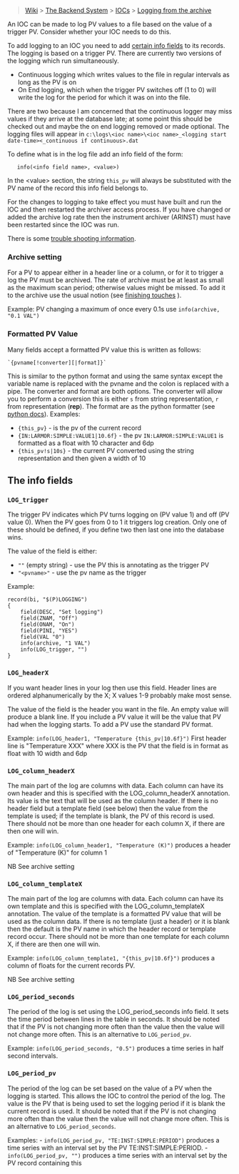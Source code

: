 > [Wiki](Home) > [The Backend System](The-Backend-System) > [IOCs](IOCs) > [Logging from the archive](Logging-from-the-archive)

An IOC can be made to log PV values to a file based on the value of a trigger PV. Consider whether your IOC needs to do this. 

To add logging to an IOC you need to add [certain info fields](#the-info-fields) to its records. The logging is based on a trigger PV. There are currently two versions of the logging which run simultaneously. 
- Continuous logging which writes values to the file in regular intervals as long as the PV is on
- On End logging, which when the trigger PV switches off (1 to 0) will write the log for the period for which it was on into the file. 

There are two because I am concerned that the continuous logger may miss values if they arrive at the database late; at some point this should be checked out and maybe the on end logging removed or made optional. The logging files will appear in `c:\logs\<ioc name>\<ioc name>_<logging start date-time><_continuous if continuous>.dat`

To define what is in the log file add an info field of the form:

       info(<info field name>, <value>)

In the \<value\> section, the string `this_pv` will always be substituted with the PV name of the record this info field belongs to.

For the changes to logging to take effect you must have built and run the IOC and then restarted the archiver access process. If you have changed or added the archive log rate then the instrument archiver (ARINST) must have been restarted since the IOC was run.

There is some [trouble shooting information](IOC-And-Device-Trouble-Shooting#logging).

### Archive setting

For a PV to appear either in a header line or a column, or for it to trigger a log the PV must be archived. The rate of archive must be at least as small as the maximum scan period; otherwise values might be missed. To add it to the archive use the usual notion (see [finishing touches](IOC-Finishing-Touches#2-archive-pvs) ).

Example: PV changing a maximum of once every 0.1s use `info(archive, "0.1 VAL")`

### Formatted PV Value

Many fields accept a formatted PV value this is written as follows:

    `{pvname[!converter][|format]}`

This is similar to the python format and using the same syntax except the variable name is replaced with the pvname and the colon is replaced with a pipe. The converter and format are both options. The converter will allow you to perform a conversion this is either `s` from string representation, `r` from representation (__rep__). The format are as the python formatter (see [python docs](https://docs.python.org/2/library/string.html#format-string-syntax)). Examples:

-  `{this_pv}` - is the pv of the current record
-  `{IN:LARMOR:SIMPLE:VALUE1|10.6f}` - the pv `IN:LARMOR:SIMPLE:VALUE1` is formatted as a float with 10 character and 6dp
-  `{this_pv!s|10s}` - the current PV converted using the string representation and then given a width of 10

## The info fields

### `LOG_trigger`

The trigger PV indicates which PV turns logging on (PV value 1) and off (PV value 0). When the PV goes from 0 to 1 it triggers log creation. Only one of these should be defined, if you define two then last one into the database wins.

The value of the field is either:
*  `""` (empty string) - use the PV this is annotating as the trigger PV
* `"<pvname>"` - use the pv name as the trigger 

Example: 

```
record(bi, "$(P)LOGGING")
{
    field(DESC, "Set logging")
    field(ZNAM, "Off")
    field(ONAM, "On")
    field(PINI, "YES")
    field(VAL "0")
    info(archive, "1 VAL")
    info(LOG_trigger, "")
}
```

### `LOG_headerX`

If you want header lines in your log then use this field. Header lines are ordered alphanumerically by the X; X values 1-9 probably make most sense.

The value of the field is the header you want in the file. An empty value will produce a blank line. If you include a PV value it will be the value that PV had when the logging starts. To add a PV use the standard PV format. 

Example: `info(LOG_header1, "Temperature {this_pv|10.6f}")` First header line is "Temperature XXX" where XXX is the PV that the field is in format as float with 10 width and 6dp

### `LOG_column_headerX`

The main part of the log are columns with data. Each column can have its own header and this is specified with the LOG_column_headerX annotation. Its value is the text that will be used as the column header. If there is no header field but a template field (see below) then the value from the template is used; if the template is blank, the PV of this record is used.  There should not be more than one header for each column X, if there are then one will win.

Example: `info(LOG_column_header1, "Temperature (K)")` produces a header of  "Temperature (K)" for column 1

NB See archive setting

### `LOG_column_templateX`

The main part of the log are columns with data. Each column can have its own template and this is specified with the LOG_column_templateX annotation. The value of the template is a formatted PV value that will be used as the column data. If there is no template (just a header) or it is blank then the default is the PV name in which the header record or template record occur. There should not be more than one template for each column X, if there are then one will win.

Example: `info(LOG_column_template1, "{this_pv|10.6f}")` produces a column of floats for the current records PV.

NB See archive setting

### `LOG_period_seconds`

The period of the log is set using the LOG_period_seconds info field. It sets the time period between lines in the table in seconds. It should be noted that if the PV is not changing more often than the value then the value will not change more often. This is an alternative to `LOG_period_pv`.

Example: `info(LOG_period_seconds, "0.5")` produces a time series in half second intervals.

### `LOG_period_pv`

The period of the log can be set based on the value of a PV when the logging is started. This allows the IOC to control the period of the log. The value is the PV that is being used to set the logging period if it is blank the current record is used. It should be noted that if the PV is not changing more often than the value then the value will not change more often. This is an alternative to `LOG_period_seconds`.

Examples: 
    - `info(LOG_period_pv, "TE:INST:SIMPLE:PERIOD")` produces a time series with an interval set by the PV
TE:INST:SIMPLE:PERIOD.
    - `info(LOG_period_pv, "")` produces a time series with an interval set by the PV record containing this

